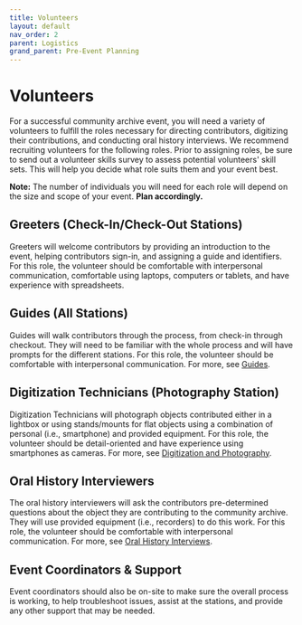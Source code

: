 ```yaml
---
title: Volunteers
layout: default
nav_order: 2
parent: Logistics
grand_parent: Pre-Event Planning
---
```


# Volunteers

For a successful community archive event, you will need a variety of volunteers to fulfill the roles necessary for directing contributors, digitizing their contributions, and conducting oral history interviews. We recommend recruiting volunteers for the following roles. Prior to assigning roles, be sure to send out a volunteer skills survey to assess potential volunteers' skill sets. This will help you decide what role suits them and your event best. 

**Note:** The number of individuals you will need for each role will depend on the size and scope of your event. **Plan accordingly.**

## Greeters (Check-In/Check-Out Stations) 

Greeters will welcome contributors by providing an introduction to the event, helping contributors sign-in, and assigning a guide and identifiers. For this role, the volunteer should be comfortable with interpersonal communication, comfortable using laptops, computers or tablets, and have experience with spreadsheets. 

## Guides (All Stations)

Guides will walk contributors through the process, from check-in through checkout. They will need to be familiar with the whole process and will have prompts for the different stations. For this role, the volunteer should be comfortable with interpersonal communication.
For more, see [Guides]({{site.url}}{{site.baseurl}}/docs/duringEvent/guides.html).

## Digitization Technicians (Photography Station) 

Digitization Technicians will photograph objects contributed either in a lightbox or using stands/mounts for flat objects using a combination of personal (i.e., smartphone) and provided equipment. For this role, the volunteer should be detail-oriented and have experience using smartphones as cameras.
For more, see [Digitization and Photography]({{site.url}}{{site.baseurl}}/docs/duringEvent/digital.html).

## Oral History Interviewers 

The oral history interviewers will ask the contributors pre-determined questions about the object they are contributing to the community archive. They will use provided equipment (i.e., recorders) to do this work. For this role, the volunteer should be comfortable with interpersonal communication.
For more, see [Oral History Interviews]({{site.url}}{{site.baseurl}}/docs/duringEvent/oralHistory.html).

## Event Coordinators & Support 

Event coordinators should also be on-site to make sure the overall process is working, to help troubleshoot issues, assist at the stations, and provide any other support that may be needed. 
